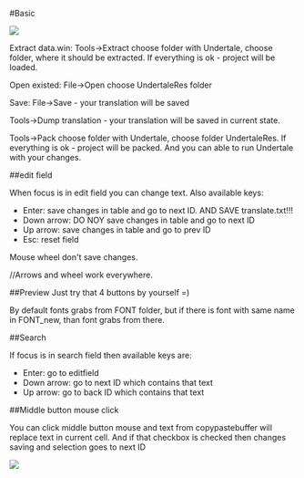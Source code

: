 #Basic

![](https://raw.githubusercontent.com/SL-RU/UnderTranslator/master/help/1.png)

Extract data.win: Tools->Extract choose folder with Undertale, choose folder, where it should be extracted. If everything is ok - project will be loaded.

Open existed: File->Open choose UndertaleRes folder

Save: File->Save - your translation will be saved

Tools->Dump translation - your translation will be saved in current state.

Tools->Pack choose folder with Undertale, choose folder UndertaleRes. If everything is ok - project will be packed. And you can able to run Undertale with your changes.


##edit field

When focus is in edit field you can change text. Also available keys:

- Enter: save changes in table and go to next ID. AND SAVE translate.txt!!!
- Down arrow: DO NOY save changes in table and go to next ID
- Up arrow: save changes in table and go to prev ID
- Esc: reset field

Mouse wheel don't save changes.

//Arrows and wheel work everywhere.

##Preview
Just try that 4 buttons by yourself =)

By default fonts grabs from FONT folder, but if there is font with same name in FONT_new, than font grabs from there.

##Search

If focus is in search field then available keys are:

- Enter: go to editfield
- Down arrow: go to next ID which contains that text
- Up arrow: go to back ID which contains that text

    
##Middle button mouse click

You can click middle button mouse and text from copypastebuffer will replace text in current cell. And if that checkbox is checked then changes saving and selection goes to next ID

![](https://raw.githubusercontent.com/SL-RU/UnderTranslator/master/help/2.png)
